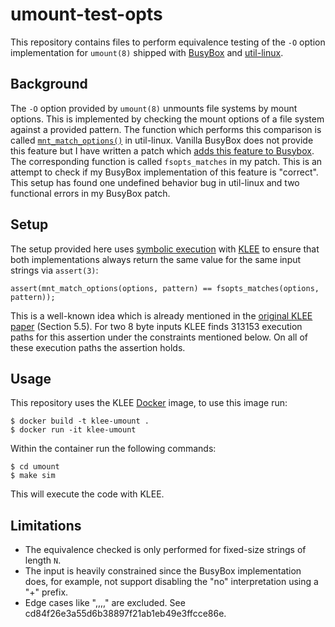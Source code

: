 # umount-test-opts

This repository contains files to perform equivalence testing of the `-O` option implementation for `umount(8)` shipped with [BusyBox](https://busybox.net/) and [util-linux](https://git.kernel.org/cgit/utils/util-linux/util-linux.git).

## Background

The `-O` option provided by `umount(8)` unmounts file systems by mount options.
This is implemented by checking the mount options of a file system against a provided pattern.
The function which performs this comparison is called [`mnt_match_options()`](https://cdn.kernel.org/pub/linux/utils/util-linux/v2.37/libmount-docs/libmount-Options-string.html#mnt-match-options) in util-linux.
Vanilla BusyBox does not provide this feature but I have written a patch which [adds this feature to Busybox](http://lists.busybox.net/pipermail/busybox/2022-June/089769.html).
The corresponding function is called `fsopts_matches` in my patch.
This is an attempt to check if my BusyBox implementation of this feature is "correct".
This setup has found one undefined behavior bug in util-linux and two functional errors in my BusyBox patch.

## Setup

The setup provided here uses [symbolic execution](https://en.wikipedia.org/wiki/Symbolic_execution) with [KLEE](https://klee.github.io) to ensure that both implementations always return the same value for the same input strings via `assert(3)`:

    assert(mnt_match_options(options, pattern) == fsopts_matches(options, pattern));

This is a well-known idea which is already mentioned in the [original KLEE paper](https://www.usenix.org/legacy/events/osdi08/tech/full_papers/cadar/cadar.pdf) (Section 5.5).
For two 8 byte inputs KLEE finds 313153 execution paths for this assertion under the constraints mentioned below.
On all of these execution paths the assertion holds.

## Usage

This repository uses the KLEE [Docker](https://www.docker.io/) image, to use this image run:

    $ docker build -t klee-umount .
    $ docker run -it klee-umount

Within the container run the following commands:

    $ cd umount
    $ make sim

This will execute the code with KLEE.

## Limitations

* The equivalence checked is only performed for fixed-size strings of length `N`.
* The input is heavily constrained since the BusyBox implementation does, for example, not support disabling the "no" interpretation using a "+" prefix.
* Edge cases like ",,,," are excluded. See cd84f26e3a55d6b38897f21ab1eb49e3ffcce86e.
